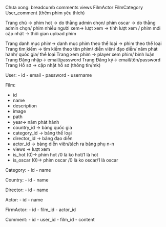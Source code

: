 Chưa xong:  breadcumb
            comments
            views
            FilmActor
            FilmCategory
            User_comment
(thêm phim yêu thích)


Trang chủ -> phim hot -> do thằng admin chọn/ phim oscar -> do thằng admin chọn/
phim nhiều người xem-> lượt xem -> tính lượt xem / phim mới cập nhật -> thời gian upload phim

Trang danh mục phim-> danh mục phim theo thể loại -> phim theo thể loại
Trang tìm kiếm -> tìm kiếm theo tên phim/ diễn viên/ đạo diễn/ năm phát hành/ quốc gia/ thể loại
Trang xem phim -> player xem phim/ bình luận
Trang Đăng nhập-> email/password
Trang Đăng ký-> email/tên/password
Trang Hồ sơ -> cập nhật hồ sơ (thông tin/mk) 

User:
    - id
    - email
    - password
    - username

Film:
   - id
   - name
   - description
   - image
   - path
   - year-> năm phát hành 
   - country_id -> bảng quốc gia 
   - category_id -> bảng thể loại
   - director_id -> bảng đạo diễn
   - actor_id -> bảng diễn viên/tách ra bảng phụ n-n
   - views -> lượt xem
   - is_hot (0)-> phim hot /0 là ko hot/1 là hot
   - is_oscar (0)-> phim oscar /0 là ko oscar/1 là oscar

Category:
    - id
    - name

Country:
    - id
    - name

Director:
    - id
    - name

Actor:
    - id
    - name

FirmActor:
    - id
    - film_id
    - actor_id

Comment:
    - id
    - user_id
    - film_id
    - content
